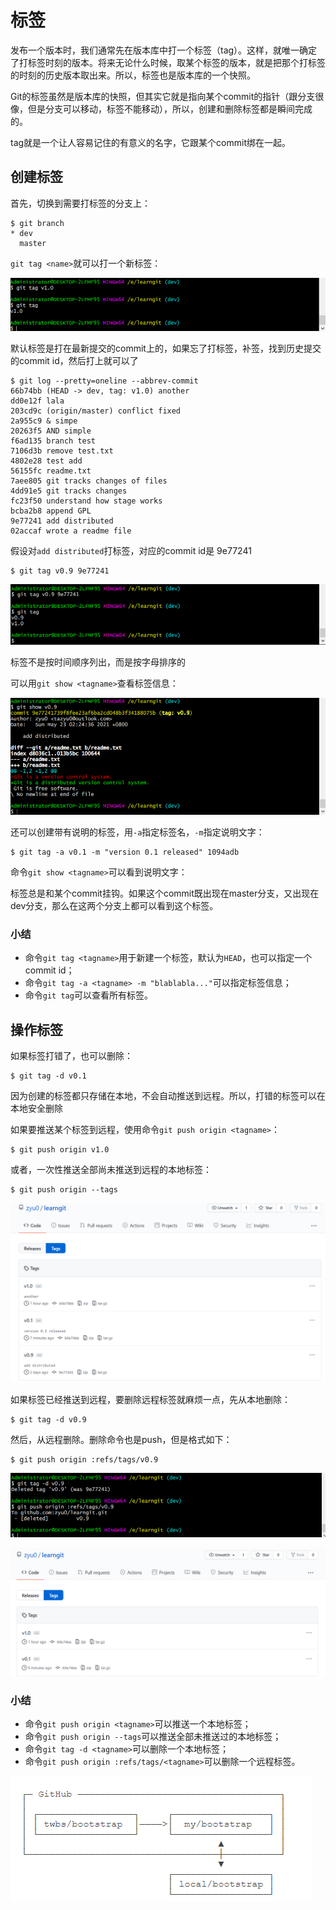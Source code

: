 

# 标签

发布一个版本时，我们通常先在版本库中打一个标签（tag）。这样，就唯一确定了打标签时刻的版本。将来无论什么时候，取某个标签的版本，就是把那个打标签的时刻的历史版本取出来。所以，标签也是版本库的一个快照。



Git的标签虽然是版本库的快照，但其实它就是指向某个commit的指针（跟分支很像，但是分支可以移动，标签不能移动），所以，创建和删除标签都是瞬间完成的。

tag就是一个让人容易记住的有意义的名字，它跟某个commit绑在一起。

## 创建标签

首先，切换到需要打标签的分支上：

```
$ git branch
* dev
  master
```

`git tag <name>`就可以打一个新标签：

![image-20210525021015629](assets/image-20210525021015629.png)

默认标签是打在最新提交的commit上的，如果忘了打标签，补签，找到历史提交的commit id，然后打上就可以了

```
$ git log --pretty=oneline --abbrev-commit
66b74bb (HEAD -> dev, tag: v1.0) another
dd0e12f lala
203cd9c (origin/master) conflict fixed
2a955c9 & simpe
20263f5 AND simple
f6ad135 branch test
7106d3b remove test.txt
4802e28 test add
56155fc readme.txt
7aee805 git tracks changes of files
4dd91e5 git tracks changes
fc23f50 understand how stage works
bcba2b8 append GPL
9e77241 add distributed
02accaf wrote a readme file
```

假设对`add distributed`打标签，对应的commit id是 9e77241

```
$ git tag v0.9 9e77241
```

![image-20210525021403463](assets/image-20210525021403463.png)

标签不是按时间顺序列出，而是按字母排序的

可以用`git show <tagname>`查看标签信息：

![image-20210525021456591](assets/image-20210525021456591.png)

还可以创建带有说明的标签，用`-a`指定标签名，`-m`指定说明文字：

```
$ git tag -a v0.1 -m "version 0.1 released" 1094adb
```

命令`git show <tagname>`可以看到说明文字：

标签总是和某个commit挂钩。如果这个commit既出现在master分支，又出现在dev分支，那么在这两个分支上都可以看到这个标签。

### 小结

- 命令`git tag <tagname>`用于新建一个标签，默认为`HEAD`，也可以指定一个commit id；
- 命令`git tag -a <tagname> -m "blablabla..."`可以指定标签信息；
- 命令`git tag`可以查看所有标签。

## 操作标签

如果标签打错了，也可以删除：

```
$ git tag -d v0.1
```

因为创建的标签都只存储在本地，不会自动推送到远程。所以，打错的标签可以在本地安全删除

如果要推送某个标签到远程，使用命令`git push origin <tagname>`：

```
$ git push origin v1.0
```

或者，一次性推送全部尚未推送到远程的本地标签：

```
$ git push origin --tags
```

![image-20210525022313274](assets/image-20210525022313274.png)

如果标签已经推送到远程，要删除远程标签就麻烦一点，先从本地删除：

```
$ git tag -d v0.9
```

然后，从远程删除。删除命令也是push，但是格式如下：

```
$ git push origin :refs/tags/v0.9
```

![image-20210525022429138](assets/image-20210525022429138.png)

![image-20210525022441529](assets/image-20210525022441529.png)

### 小结

- 命令`git push origin <tagname>`可以推送一个本地标签；
- 命令`git push origin --tags`可以推送全部未推送过的本地标签；
- 命令`git tag -d <tagname>`可以删除一个本地标签；
- 命令`git push origin :refs/tags/<tagname>`可以删除一个远程标签。

![image-20210525022640927](assets/image-20210525022640927.png)

